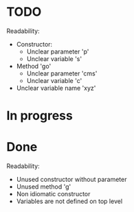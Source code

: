 # TODO
Readability:
- Constructor:
  - Unclear parameter 'p'
  - Unclear variable 's'
- Method 'go'
  - Unclear parameter 'cms'
  - Unclear variable 'c'
- Unclear variable name 'xyz'


# In progress

# Done
Readability:
- Unused constructor without parameter
- Unused method 'g'
- Non idiomatic constructor
- Variables are not defined on top level